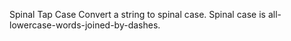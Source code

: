 Spinal Tap Case
Convert a string to spinal case. Spinal case is all-lowercase-words-joined-by-dashes.